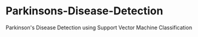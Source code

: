 # Parkinsons-Disease-Detection
Parkinson's Disease Detection using Support Vector Machine Classification

